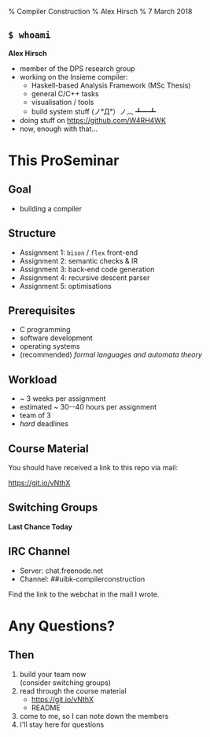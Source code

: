 % Compiler Construction
% Alex Hirsch
% 7 March 2018

## `$ whoami`

**Alex Hirsch**

- member of the DPS research group
- working on the Insieme compiler:
    - Haskell-based Analysis Framework (MSc Thesis)
    - general C/C++ tasks
    - visualisation / tools
    - build system stuff   (ノ°Д°）ノ︵ ┻━┻
- doing stuff on <https://github.com/W4RH4WK>
- now, enough with that...

# This ProSeminar

## Goal

- building a compiler

## Structure

- Assignment 1: `bison` / `flex` front-end
- Assignment 2: semantic checks & IR
- Assignment 3: back-end code generation
- Assignment 4: recursive descent parser
- Assignment 5: optimisations

## Prerequisites

- C programming
- software development
- operating systems
- (recommended) *formal languages and automata theory*

## Workload

- ~ 3 weeks per assignment
- estimated ~ 30--40 hours per assignment
- team of 3
- *hard* deadlines

## Course Material

You should have received a link to this repo via mail:

<https://git.io/vNthX>

## Switching Groups

**Last Chance Today**

## IRC Channel

- Server:  chat.freenode.net
- Channel: ##uibk-compilerconstruction

Find the link to the webchat in the mail I wrote.

# Any Questions?

## Then

1. build your team now\
   (consider switching groups)
2. read through the course material
    - <https://git.io/vNthX>
    - README
3. come to me, so I can note down the members
4. I'll stay here for questions
